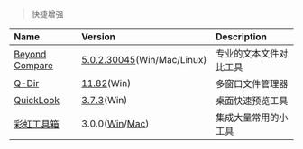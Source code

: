 > 快捷增强

| Name                 | Version                               | Description            |
| :------------------- | :------------------------------------ | :--------------------- |
| [Beyond Compare][BC] | [5.0.2.30045][BC-Down](Win/Mac/Linux) | 专业的文本文件对比工具 |
| [Q-Dir][QD]          | [11.82][QD-Down](Win)                 | 多窗口文件管理器       |
| [QuickLook][QL]      | [3.7.3][QL-Down](Win)                 | 桌面快速预览工具       |
| [彩虹工具箱][RB]     | 3.0.0([Win][RB-Win]/[Mac][RB-Mac])    | 集成大量常用的小工具   |

[BC]: https://www.beyondcomparepro.com/ '跳转主页'
[BC-Down]: https://www.123pan.cn/s/HQeA-dD1Sh '跳转下载页'
[QD]: https://www.softwareok.com/?seite=Freeware/Q-Dir '跳转主页'
[QD-Down]: https://www.softwareok.com/?Download=Q-Dir '跳转下载页'
[QL]: https://pooi.moe/QuickLook/ '跳转主页'
[QL-Down]: https://github.com/QL-Win/QuickLook/releases '跳转下载页'
[RB]: https://rainbowbyte.com/#/app/1 '跳转主页'
[RB-Win]: https://rainbowbyte.lanzoum.com/imAuL1u82t3e '跳转下载页'
[RB-Mac]: https://rainbowbyte.lanzoum.com/iwYar1s6528b '跳转下载页'
